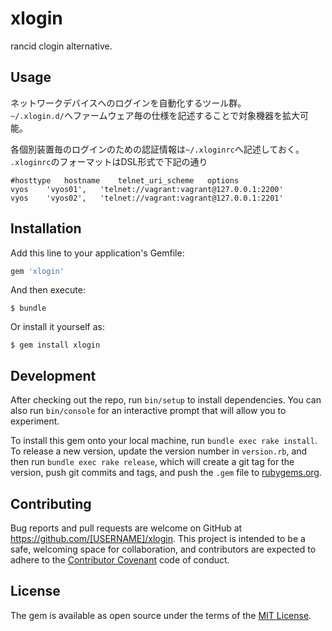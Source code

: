# xlogin
rancid clogin alternative.

## Usage

ネットワークデバイスへのログインを自動化するツール群。  
`~/.xlogin.d/`へファームウェア毎の仕様を記述することで対象機器を拡大可能。


各個別装置毎のログインのための認証情報は`~/.xloginrc`へ記述しておく。  
`.xloginrc`のフォーマットはDSL形式で下記の通り

~~~
#hosttype	hostname	telnet_uri_scheme	options
vyos	'vyos01',	'telnet://vagrant:vagrant@127.0.0.1:2200'
vyos	'vyos02',	'telnet://vagrant:vagrant@127.0.0.1:2201'
~~~

## Installation

Add this line to your application's Gemfile:

```ruby
gem 'xlogin'
```

And then execute:

    $ bundle

Or install it yourself as:

    $ gem install xlogin

## Development

After checking out the repo, run `bin/setup` to install dependencies. You can also run `bin/console` for an interactive prompt that will allow you to experiment.

To install this gem onto your local machine, run `bundle exec rake install`. To release a new version, update the version number in `version.rb`, and then run `bundle exec rake release`, which will create a git tag for the version, push git commits and tags, and push the `.gem` file to [rubygems.org](https://rubygems.org).

## Contributing

Bug reports and pull requests are welcome on GitHub at https://github.com/[USERNAME]/xlogin. This project is intended to be a safe, welcoming space for collaboration, and contributors are expected to adhere to the [Contributor Covenant](http://contributor-covenant.org) code of conduct.


## License

The gem is available as open source under the terms of the [MIT License](http://opensource.org/licenses/MIT).

